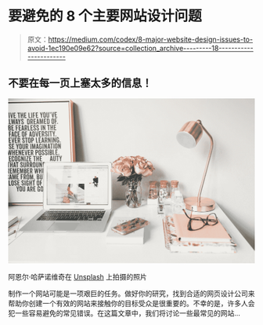 # 要避免的 8 个主要网站设计问题

> 原文：<https://medium.com/codex/8-major-website-design-issues-to-avoid-1ec190e09e62?source=collection_archive---------18----------------------->

## 不要在每一页上塞太多的信息！

![](img/0cd32374a90c15f20401106e84e5904e.png)

阿恩尔·哈萨诺维奇在 [Unsplash](https://unsplash.com?utm_source=medium&utm_medium=referral) 上拍摄的照片

制作一个网站可能是一项艰巨的任务。做好你的研究，找到合适的网页设计公司来帮助你创建一个有效的网站来接触你的目标受众是很重要的。不幸的是，许多人会犯一些容易避免的常见错误。在这篇文章中，我们将讨论一些最常见的网站…